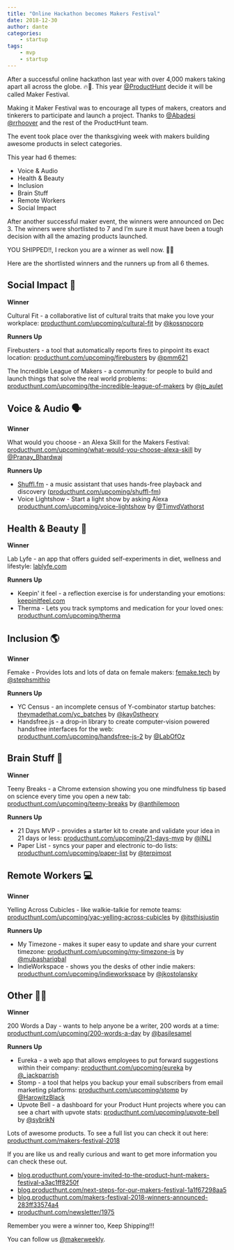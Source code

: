 ```yaml
---
title: "Online Hackathon becomes Makers Festival"
date: 2018-12-30
author: dante
categories:
    - startup
tags:
    - mvp
    - startup
---
```


After a successful online hackathon last year with over 4,000 makers taking apart all across the globe. 🔥🚀. This year [@ProductHunt](https://twitter.com/ProductHunt) decide it will be called Maker Festival.

Making it Maker Festival was to encourage all types of makers, creators and tinkerers to participate and launch a project.
Thanks to [@Abadesi](https://twitter.com/Abadesi) [@rrhoover](https://twitter.com/rrhoover) and the rest of the ProductHunt team.

The event took place over the thanksgiving week with makers building awesome products in select categories.

This year had 6 themes:

* Voice & Audio
* Health & Beauty
* Inclusion
* Brain Stuff
* Remote Workers
* Social Impact

After another successful maker event, the winners were announced on Dec 3.
The winners were shortlisted to 7 and I’m sure it must have been a tough decision with all the amazing products launched. 

YOU SHIPPED!!, I reckon you are a winner as well now. 🙌🏽

Here are the shortlisted winners and the runners up from all 6 themes. 

## Social Impact 👊

**Winner**

Cultural Fit - a collaborative list of cultural traits that make you love your workplace: [producthunt.com/upcoming/cultural-fit](https://www.producthunt.com/upcoming/cultural-fit) by [@kossnocorp](https://twitter.com/kossnocorp)

**Runners Up**

Firebusters - a tool that automatically reports fires to pinpoint its exact location: [producthunt.com/upcoming/firebusters](https://www.producthunt.com/upcoming/firebusters) by [@pmm621](https://twitter.com/pmm621)

The Incredible League of Makers - a community for people to build and launch things that solve the real world problems: [producthunt.com/upcoming/the-incredible-league-of-makers](https://www.producthunt.com/upcoming/the-incredible-league-of-makers) by [@jp_aulet](https://twitter.com/jp_aulet)

## Voice & Audio 🗣

**Winner**

What would you choose - an Alexa Skill for the Makers Festival: [producthunt.com/upcoming/what-would-you-choose-alexa-skill](https://www.producthunt.com/upcoming/what-would-you-choose-alexa-skill) by [@Pranay_Bhardwaj](https://twitter.com/Pranay_Bhardwaj)

**Runners Up**

- [Shuffl.fm](http://Shuffl.fm) - a music assistant that uses hands-free playback and discovery ([producthunt.com/upcoming/shuffl-fm](https://www.producthunt.com/upcoming/shuffl-fm))
- Voice Lightshow - Start a light show by asking Alexa [producthunt.com/upcoming/voice-lightshow](https://www.producthunt.com/upcoming/voice-lightshow) by [@TimvdVathorst](https://twitter.com/TimvdVathorst)

## Health & Beauty 💅

**Winner**

Lab Lyfe - an app that offers guided self-experiments in diet, wellness and lifestyle: [lablyfe.com](https://lablyfe.com/)

**Runners Up**

- Keepin' it feel - a reflection exercise is for understanding your emotions: [keepinitfeel.com](https://www.keepinitfeel.com/)
- Therma - Lets you track symptoms and medication for your loved ones: [producthunt.com/upcoming/therma](https://www.producthunt.com/upcoming/therma)

## Inclusion 🌎

**Winner**

Femake - Provides lots and lots of data on female makers: [femake.tech](https://femake.tech/)  by [@stephsmithio](https://twitter.com/stephsmithio)

**Runners Up**

- YC Census - an incomplete census of Y-combinator startup batches: [theymadethat.com/yc_batches](https://theymadethat.com/yc_batches) by [@kay0stheory](https://twitter.com/kay0stheory)
- Handsfree.js - a drop-in library to create computer-vision powered handsfree interfaces for the web: [producthunt.com/upcoming/handsfree-js-2](https://www.producthunt.com/upcoming/handsfree-js-2) by [@LabOfOz](https://twitter.com/LabOfOz)

## Brain Stuff 🧠

**Winner**

Teeny Breaks - a Chrome extension showing you one mindfulness tip based on science every time you open a new tab: [producthunt.com/upcoming/teeny-breaks](https://www.producthunt.com/upcoming/teeny-breaks) by [@anthilemoon](https://twitter.com/anthilemoon)

**Runners Up**

- 21 Days MVP - provides a starter kit to create and validate your idea in 21 days or less: [producthunt.com/upcoming/21-days-mvp](https://www.producthunt.com/upcoming/21-days-mvp) by [@lNLl](https://twitter.com/lNLl)
- Paper List - syncs your paper and electronic to-do lists: [producthunt.com/upcoming/paper-list](https://www.producthunt.com/upcoming/paper-list) by [@terpimost](https://twitter.com/terpimost)

## Remote Workers 💻

**Winner**

Yelling Across Cubicles - like walkie-talkie for remote teams: [producthunt.com/upcoming/yac-yelling-across-cubicles](https://www.producthunt.com/upcoming/yac-yelling-across-cubicles) by [@itsthisjustin](https://twitter.com/itsthisjustin)

**Runners Up**

- My Timezone - makes it super easy to update and share your current timezone: [producthunt.com/upcoming/my-timezone-is](https://www.producthunt.com/upcoming/my-timezone-is) by [@mubashariqbal](https://twitter.com/mubashariqbal)
- IndieWorkspace - shows you the desks of other indie makers: [producthunt.com/upcoming/indieworkspace](https://www.producthunt.com/upcoming/indieworkspace) by [@jkostolansky](https://twitter.com/jkostolansky)

## Other 🤷‍♂️

**Winner**

200 Words a Day - wants to help anyone be a writer, 200 words at a time: [producthunt.com/upcoming/200-words-a-day](https://www.producthunt.com/upcoming/200-words-a-day) by [@basilesamel](https://twitter.com/basilesamel)

**Runners Up**

- Eureka - a web app that allows employees to put forward suggestions within their company: [producthunt.com/upcoming/eureka](https://www.producthunt.com/upcoming/eureka) by [@_jackparrish](https://twitter.com/_jackparrish)
- Stomp - a tool that helps you backup your email subscribers from email marketing platforms: [producthunt.com/upcoming/stomp](https://www.producthunt.com/upcoming/stomp) by [@HarowitzBlack](https://twitter.com/HarowitzBlack)
- Upvote Bell - a dashboard for your Product Hunt projects where you can see a chart with upvote stats: [producthunt.com/upcoming/upvote-bell](https://www.producthunt.com/upcoming/upvote-bell) by [@sybrikN](https://twitter.com/sybrikN)

Lots of awesome products. To see a full list you can check it out here: [producthunt.com/makers-festival-2018](https://www.producthunt.com/makers-festival-2018)

If you are like us and really curious and want to get more information you can check these out.

- [blog.producthunt.com/youre-invited-to-the-product-hunt-makers-festival-a3ac1ff8250f](https://blog.producthunt.com/youre-invited-to-the-product-hunt-makers-festival-a3ac1ff8250f)
- [blog.producthunt.com/next-steps-for-our-makers-festival-1a1f67298aa5](https://blog.producthunt.com/next-steps-for-our-makers-festival-1a1f67298aa5)
- [blog.producthunt.com/makers-festival-2018-winners-announced-283ff33574a4](https://blog.producthunt.com/makers-festival-2018-winners-announced-283ff33574a4)
- [producthunt.com/newsletter/1975 ](https://www.producthunt.com/newsletter/1975)

Remember you were a winner too, Keep Shipping!!!


You can follow us [@makerweekly](https://twitter.com/makerweekly).